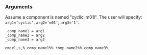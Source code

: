 
### Arguments
Assume a component is named "cyclic_m01l". The user will specify: `arg1='cyclic'`, `arg2='m01'`, `arg3='1'`:

```
_comp_name1 = arg1
_comp_name2 = arg2
_comp_name3 = arg3

cmsel,s,%_comp_name1%%_comp_name2%%_comp_name3%

```

